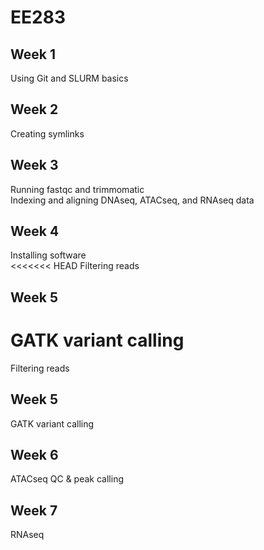 # EE283

## Week 1
Using Git and SLURM basics

## Week 2
Creating symlinks 

## Week 3
Running fastqc and trimmomatic  
Indexing and aligning DNAseq, ATACseq, and RNAseq data

## Week 4
Installing software  
<<<<<<< HEAD
Filtering reads 

## Week 5
GATK variant calling
=======
Filtering reads

## Week 5 
GATK variant calling

## Week 6
ATACseq QC & peak calling 

## Week 7
RNAseq
